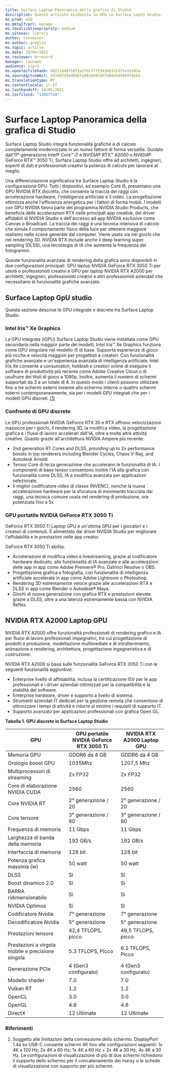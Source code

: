 ```yaml
---
title: Surface Laptop Panoramica della grafica di Studio
description: Questo articolo evidenzia le GPU in Surface Lapto Studio.
ms.prod: w10
ms.mktglfcycl: manage
ms.localizationpriority: medium
ms.sitesec: library
author: coveminer
ms.author: greglin
ms.topic: article
ms.date: 10/04/2021
ms.reviewer: brrecord
manager: laurawi
audience: itpro
ms.openlocfilehash: 80221d49f10f1a2fdc57723d1b6122333e1b192a
ms.sourcegitcommit: 247e97d3ed856fa9814e95db7e04e5d4054f6bb5
ms.translationtype: MT
ms.contentlocale: it-IT
ms.lasthandoff: 10/05/2021
ms.locfileid: "12067724"
---
```

# <a name="surface-laptop-studio-graphics-overview"></a>Surface Laptop Panoramica della grafica di Studio

Surface Laptop Studio integra funzionalità grafiche e di calcolo completamente modernizzate in un nuovo fattore di forma versatile. Guidato dall'11° generazione Intel® Core™ i7 e NVIDIA® RTX™ A2000 o NVIDIA® GeForce RTX™ 3050 Ti, Surface Laptop Studio offre ad architetti, ingegneri, esperti di dati e professionisti creativi la potenza di calcolo per lavorare al meglio.
 
Una differenziazione significativa tra Surface Laptop Studio è la configurazione GPU. Tutti i dispositivi, ad esempio Core i5, presentano una GPU NVIDIA RTX discreta, che consente la traccia dei raggi con accelerazione hardware, l'intelligenza artificiale e il video. La progettazione ottimizza anche l'efficienza energetica per i fattori di forma mobili. I modelli con GPU NVIDIA fanno parte del programma NVIDIA Studio Products, che beneficia delle accelerazioni RTX nelle principali app creative, dei driver affidabili di NVIDIA Studio e dell'accesso ad app NVIDIA esclusive come Canvas o Broadcast. La traccia dei raggi è una tecnica intensiva di calcolo che simula il comportamento fisico della luce per ottenere maggiore realismo nelle scene generate dal computer. Viene usato sia nei giochi che nel rendering 3D. NVIDIA RTX include anche il deep learning super sampling (DLSS), una tecnologia di IA che aumenta la frequenza dei fotogrammi.
 
Queste funzionalità avanzate di rendering della grafica sono disponibili in due configurazioni principali: GPU laptop NVIDIA GeForce RTX 3050 Ti per utenti o professionisti creativi e GPU per laptop NVIDIA RTX A2000 per architetti, ingegneri, professionisti creativi e altri professionisti aziendali che necessitano di funzionalità grafiche avanzate.
 
## <a name="surface-laptop-studio-gpus"></a>Surface Laptop GpU studio

Questa sezione descrive le GPU integrate e discrete tra Surface Laptop Studio.

### <a name="intel-iris-xe-graphics"></a>Intel Iris™ Xe Graphics

La GPU integrata (iGPU) Surface Laptop Studio viene installata come GPU secondaria nella maggior parte dei modelli, Intel Iris™ Xe Graphics funziona come GPU singolare nel modello i5 di base. Supporta esperienze di gioco più ricche e velocità maggiori per progettisti e creatori. Con funzionalità grafiche avanzate e un'esperienza avanzata di intelligenza artificiale, Intel Iris Xe consente a consumatori, hobbisti e creatori online di eseguire il software di produttività più recente come Adobe Creative Cloud o di usufruire dei titoli di gioco a 1080p. Inoltre, aumenta il numero di schermi supportati da 3 a un totale di 4. In questo modo i clienti possono utilizzare fino a tre schermi esterni insieme allo schermo interno o quattro schermi esterni contemporaneamente, sia per i modelli GPU integrati che per i modelli GPU discreti. [[1]](#references)

### <a name="comparing-discrete-gpus"></a>Confronto di GPU discrete

Le GPU professionali NVIDIA GeForce RTX 30 e RTX offrono velocizzazioni massicce per i giochi, il rendering 3D, la modifica video, la progettazione grafica e i flussi di lavoro accelerati dall'IA, oltre a molte altre attività creative. Questo grazie all'architettura NVIDIA Ampere più recente:

- 2nd generation RT Cores and DLSS, providing up to 2x performance boosts in top renderers including Blender Cycles, Chaos V-Ray, and Autodesk Arnold
- Tensor Core di terza generazione che accelerano le funzionalità di IA. I componenti di base tensor consentono inoltre l'IA alla grafica con funzionalità come DLSS, IA e modifica avanzata per applicazioni selezionate.
- Il miglior codificatore video di classe (NVENC), nonché la nuova accelerazione hardware per la sfocatura di movimento tracciata dai raggi, una tecnica comune usata nel rendering di produzione, ora potenziata fino a 5x

### <a name="nvidia-geforce-rtx-3050-ti-laptop-gpu"></a>GPU portatile NVIDIA GeForce RTX 3050 Ti

GeForce RTX 3050 Ti Laptop GPU è un'ottima GPU per i giocatori e i creatori di contenuti. È alimentato dai driver NVIDIA Studio per migliorare l'affidabilità e le prestazioni nelle app creator.
 
GeForce RTX 3050 Ti abilita:

- Accelerazioni di modifica video e livestreaming, grazie al codificatore hardware dedicato, alle funzionalità di IA avanzate e alle accelerazioni delle app in app come Adobe Premiere® Pro, DaVinci Resolve o OBS.
- Progettazione grafica e fotografia, con funzionalità di intelligenza artificiale accelerate in app come Adobe Lightroom o Photoshop.
- Rendering 3D estremamente veloce grazie alle accelerazioni RTX e DLSS in app come Blender o Autodesk® Maya. 
- Giochi di nuova generazione con grafica RTX e prestazioni elevate grazie a DLSS, oltre a una latenza estremamente bassa con NVIDIA Reflex.

## <a name="nvidia-rtx-a2000-laptop-gpu"></a>NVIDIA RTX A2000 Laptop GPU

NVIDIA RTX A2000 offre funzionalità professionali di rendering grafico e IA per flussi di lavoro professionali impegnativi, tra cui progettazione di prodotti e produzione, modellazione multimediale e di intrattenimento, animazione e rendering, architettura, progettazione ingegneristica e di costruzione.
 
NVIDIA RTX A2000 si basa sulle funzionalità GeForce RTX 3050 Ti con le seguenti funzionalità aggiuntive:

- Enterprise livello di affidabilità, inclusa la certificazione ISV per le app professionali e i driver aziendali ottimizzati per la compatibilità e la stabilità del software.
- Enterprise hardware, driver e supporto a livello di sistema.
- Strumenti aziendali IT dedicati per la gestione remota che consentono di ottimizzare i tempi di attività e ridurre al minimo i requisiti di supporto IT.
- Supporto avanzato per applicazioni professionali con grafica Open GL.
 
**Tabella 1. GPU discrete in Surface Laptop Studio**

| GPU                                         | GPU portatile NVIDIA GeForce RTX 3050 Ti | NVIDIA RTX A2000 Laptop GPU |
| ------------------------------------------- | ------------------------------------- | --------------------------- |
| Memoria GPU                                  | GDDR6 da 4 GB                             | GDDR6 da 4 GB                   |
| Orologio boost GPU                             | 1035Mhz                               | 1207,5 Mhz                   |
| Multiprocessori di streaming                   | 2x FP32                               | 2x FP32                     |
| Core di elaborazione NVIDIA CUDA                | 2560                                  | 2560                        |
| Core NVIDIA RT                             | 2° generazione / 20                          | 2° generazione / 20                |
| Core tensore                                | 3° generazione / 80                          | 3° generazione / 80                |
| Frequenza di memoria                                 | 11 Gbps                               | 11 Gbps                     |
| Larghezza di banda della memoria                            | 192 GB/s                              | 192 GB/s                    |
| Interfaccia di memoria                            | 128 bit                               | 128 bit                    |
| Potenza grafica massima (w)                  | 50 watt                              | 50 watt                    |
| DLSS                                        | Sì                                   | Sì                         |
| Boost dinamico 2.0                           | Sì                                   | Sì                         |
| BARRA ridimensionabile                               | Sì                                   | Sì                         |
| NVIDIA Optimus                              | Sì                                   | Sì                         |
| Codificatore Nvidia                              | 7° generazione                               | 7° generazione                     |
| Decodificatore Nvidia                              | 5° generazione                               | 5° generazione                     |
| Prestazioni tensore                          | 42,4 TFLOPS, picco                     | 49,5 TFLOPS, picco           |
| Prestazioni a virgola mobile e precisione singola | 5.3 TFLOPS, Picco                      | 6.2 TFLOPS, Picco            |
| Generazione PCIe                             | 4 (Gen3 configurato)                   | 4 (Gen3 configurato)         |
| Modello shader                                | 7.0                                   | 7.0                         |
| Vulkan RT                                   | 1.2                                   | 1.2                         |
| OpenCL                                      | 3.0                                   | 3.0                         |
| OpenGL                                      | 4.6                                   | 4.6                         |
| DirectX                                     | 12 Ultimate                           | 12 Ultimate                 |

 
### <a name="references"></a>Riferimenti

1. Soggetto alle limitazioni della connessione dello schermo. DisplayPort 1.4a su USB-C consente schermi 4K fino alle configurazioni seguenti: 1x 4K a 120 Hz; 2x 4K a 60 Hz; 1x 4K a 60 Hz + 2x 4K a 30 Hz; 4x 4K a 30 Hz. Le configurazioni di visualizzazione di più di due schermi richiedono il supporto dello schermo per il concatenamento dei marsy o le schede di visualizzazione con supporto per più schermi.


